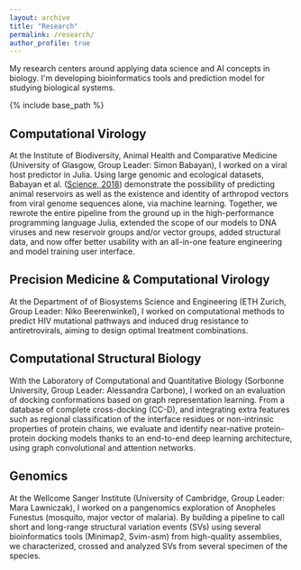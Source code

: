 ```yaml
---
layout: archive
title: "Research"
permalink: /research/
author_profile: true
---
```

My research centers around applying data science and AI concepts in biology. I'm developing bioinformatics tools and prediction model for studying biological systems.

{% include base_path %}

Computational Virology
------
At the Institute of Biodiversity, Animal Health and Comparative Medicine (University of Glasgow, Group Leader: Simon Babayan), I worked on a viral host predictor in Julia. Using large genomic and ecological datasets, Babayan et al. ([Science, 2018](https://dx.doi.org/10.1126/science.aap9072)) demonstrate the possibility of predicting animal reservoirs as well as the existence and identity of arthropod vectors from viral genome sequences alone, via machine learning. Together, we rewrote the entire pipeline from the ground up in the high-performance programming language Julia, extended the scope of our models to DNA viruses and new reservoir groups and/or vector groups, added structural data, and now offer better usability with an all-in-one feature engineering and model training user interface.

Precision Medicine & Computational Virology
------
At the Department of of Biosystems Science and Engineering (ETH Zurich, Group Leader: Niko Beerenwinkel), I worked on computational methods to predict HIV mutational pathways and induced drug resistance to antiretrovirals, aiming to design optimal treatment combinations.

Computational Structural Biology
------
With the Laboratory of Computational and Quantitative Biology (Sorbonne University, Group Leader: Alessandra Carbone), I worked on an evaluation of docking conformations based on graph representation learning. From a database of complete cross-docking (CC-D), and integrating extra features such as regional classification of the interface residues or non-intrinsic properties of protein chains, we evaluate and identify near-native protein-protein docking models thanks to an end-to-end deep learning architecture, using graph convolutional and attention networks.


Genomics
------
At the Wellcome Sanger Institute (University of Cambridge, Group Leader: Mara Lawniczak), I worked on a pangenomics exploration of Anopheles Funestus (mosquito, major vector of malaria). By building a pipeline to call short and long-range structural variation events (SVs) using several bioinformatics tools (Minimap2, Svim-asm) from high-quality assemblies, we characterized, crossed and analyzed SVs from several specimen of the species.
